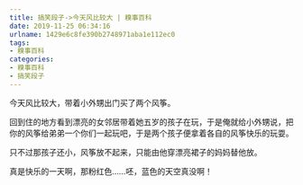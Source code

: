 ```yaml
---
title: 搞笑段子->今天风比较大 | 糗事百科
date: 2019-11-25 06:34:16
urlname: 1429e6c8fe390b2748971aba1e112ec0
tags: 
- 糗事百科
categories:
- 糗事百科
- 搞笑段子
---
```

今天风比较大，带着小外甥出门买了两个风筝。

回到住的地方看到漂亮的女邻居带着她五岁的孩子在玩，于是俺就给小外甥说，把你的风筝给弟弟一个你们一起玩吧，于是两个孩子便拿着各自的风筝快乐的玩耍。

只不过那孩子还小，风筝放不起来，只能由他穿漂亮裙子的妈妈替他放。

真是快乐的一天啊，那粉红色……呸，蓝色的天空真没啊！


